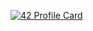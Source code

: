 [![42 Profile Card](https://1337-readme.vercel.app/api/profile?cursus=42cursus&dark=true&email=hide&login=abel-haj)](https://github.com/mohouyizme/1337-readme)
